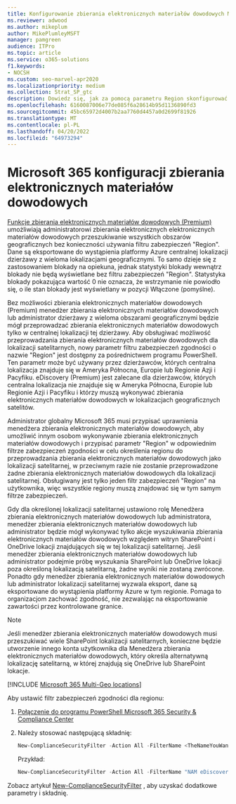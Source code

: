 ```yaml
---
title: Konfigurowanie zbierania elektronicznych materiałów dowodowych Microsoft 365 Multi-Geo
ms.reviewer: adwood
ms.author: mikeplum
author: MikePlumleyMSFT
manager: pamgreen
audience: ITPro
ms.topic: article
ms.service: o365-solutions
f1.keywords:
- NOCSH
ms.custom: seo-marvel-apr2020
ms.localizationpriority: medium
ms.collection: Strat_SP_gtc
description: Dowiedz się, jak za pomocą parametru Region skonfigurować funkcję zbierania elektronicznych materiałów dowodowych do użycia w lokalizacjach satelitarnych w Microsoft 365 Multi-Geo.
ms.openlocfilehash: 6160087006e77de085f6a28614b95d1136890fd3
ms.sourcegitcommit: 45bc65972d4007b2aa7760d4457a0d2699f81926
ms.translationtype: MT
ms.contentlocale: pl-PL
ms.lasthandoff: 04/20/2022
ms.locfileid: "64973294"
---
```

# <a name="microsoft-365-multi-geo-ediscovery-configuration"></a>Microsoft 365 konfiguracji zbierania elektronicznych materiałów dowodowych

[Funkcje zbierania elektronicznych materiałów dowodowych (Premium)](../compliance/overview-ediscovery-20.md) umożliwiają administratorowi zbierania elektronicznych elektronicznych materiałów dowodowych przeszukiwanie wszystkich obszarów geograficznych bez konieczności używania filtru zabezpieczeń "Region". Dane są eksportowane do wystąpienia platformy Azure centralnej lokalizacji dzierżawy z wieloma lokalizacjami geograficznymi. To samo dzieje się z zastosowaniem blokady na opiekuna, jednak statystyki blokady wewnątrz blokady nie będą wyświetlane bez filtru zabezpieczeń "Region". Statystyka blokady pokazująca wartość 0 nie oznacza, że wstrzymanie nie powiodło się, o ile stan blokady jest wyświetlany w pozycji Włączone (pomyślne).

Bez możliwości zbierania elektronicznych materiałów dowodowych (Premium) menedżer zbierania elektronicznych materiałów dowodowych lub administrator dzierżawy z wieloma obszarami geograficznymi będzie mógł przeprowadzać zbierania elektronicznych materiałów dowodowych tylko w centralnej lokalizacji tej dzierżawy. Aby obsługiwać możliwość przeprowadzania zbierania elektronicznych materiałów dowodowych dla lokalizacji satelitarnych, nowy parametr filtru zabezpieczeń zgodności o nazwie "Region" jest dostępny za pośrednictwem programu PowerShell. Ten parametr może być używany przez dzierżawców, których centralna lokalizacja znajduje się w Ameryka Północna, Europie lub Regionie Azji i Pacyfiku. eDiscovery (Premium) jest zalecane dla dzierżawców, których centralna lokalizacja nie znajduje się w Ameryka Północna, Europie lub Regionie Azji i Pacyfiku i którzy muszą wykonywać zbierania elektronicznych materiałów dowodowych w lokalizacjach geograficznych satelitów. 

Administrator globalny Microsoft 365 musi przypisać uprawnienia menedżera zbierania elektronicznych materiałów dowodowych, aby umożliwić innym osobom wykonywanie zbierania elektronicznych materiałów dowodowych i przypisać parametr "Region" w odpowiednim filtrze zabezpieczeń zgodności w celu określenia regionu do przeprowadzania zbierania elektronicznych materiałów dowodowych jako lokalizacji satelitarnej, w przeciwnym razie nie zostanie przeprowadzone żadne zbierania elektronicznych materiałów dowodowych dla lokalizacji satelitarnej. Obsługiwany jest tylko jeden filtr zabezpieczeń "Region" na użytkownika, więc wszystkie regiony muszą znajdować się w tym samym filtrze zabezpieczeń.

Gdy dla określonej lokalizacji satelitarnej ustawiono rolę Menedżera zbierania elektronicznych materiałów dowodowych lub administratora, menedżer zbierania elektronicznych materiałów dowodowych lub administrator będzie mógł wykonywać tylko akcje wyszukiwania zbierania elektronicznych materiałów dowodowych względem witryn SharePoint i OneDrive lokacji znajdujących się w tej lokalizacji satelitarnej. Jeśli menedżer zbierania elektronicznych materiałów dowodowych lub administrator podejmie próbę wyszukania SharePoint lub OneDrive lokacji poza określoną lokalizacją satelitarną, żadne wyniki nie zostaną zwrócone. Ponadto gdy menedżer zbierania elektronicznych materiałów dowodowych lub administrator lokalizacji satelitarnej wyzwala eksport, dane są eksportowane do wystąpienia platformy Azure w tym regionie. Pomaga to organizacjom zachować zgodność, nie zezwalając na eksportowanie zawartości przez kontrolowane granice.

> [!NOTE]
> Jeśli menedżer zbierania elektronicznych materiałów dowodowych musi przeszukiwać wiele SharePoint lokalizacji satelitarnych, konieczne będzie utworzenie innego konta użytkownika dla Menedżera zbierania elektronicznych materiałów dowodowych, który określa alternatywną lokalizację satelitarną, w której znajdują się OneDrive lub SharePoint lokacje.

[!INCLUDE [Microsoft 365 Multi-Geo locations](../includes/microsoft-365-multi-geo-locations.md)]

Aby ustawić filtr zabezpieczeń zgodności dla regionu:

1. [Połączenie do programu PowerShell Microsoft 365 Security & Compliance Center](/powershell/exchange/connect-to-scc-powershell)

2. Należy stosować następującą składnię:

   ```powershell
   New-ComplianceSecurityFilter -Action All -FilterName <TheNameYouWantToAssign> -Region <RegionValue> -Users <UserPrincipalName>
   ```

   Przykład:

   ```powershell
   New-ComplianceSecurityFilter -Action All -FilterName "NAM eDiscovery Managers" -Region NAM -Users adwood@contoso.onmicrosoft.com
   ```

Zobacz artykuł [New-ComplianceSecurityFilter](/powershell/module/exchange/new-compliancesecurityfilter) , aby uzyskać dodatkowe parametry i składnię.
